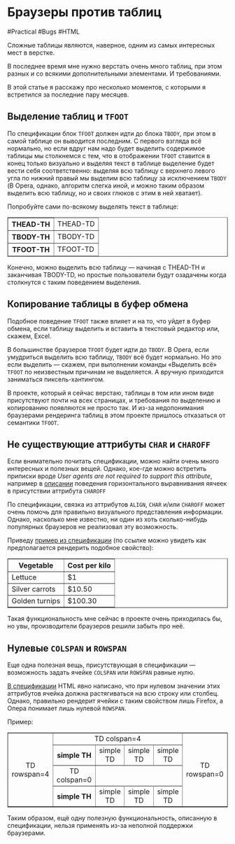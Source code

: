 # Браузеры против таблиц

#Practical #Bugs #HTML

Сложные таблицы являются, наверное, одним из самых интересных мест в верстке.

В последнее время мне нужно верстать очень много таблиц, при этом разных и со всякими дополнительными элементами. И требованиями.

В этой статье я расскажу про несколько моментов, с которыми я встретился за последние пару месяцев.

## Выделение таблиц и `TFOOT`

По спецификации блок `TFOOT` должен идти до блока `TBODY`, при этом в самой таблице он выводится последним. С первого взгляда всё нормально, но если вдруг нам надо будет выделить содержимое таблицы мы столкнемся с тем, что в отображении `TFOOT` ставится в конец только визуально и выделяя текст в таблице выделение будет вести себя соответственно: выделяя всю таблицу с верхнего левого угла по нижний правый мы выделим всю таблицу за исключением `TBODY` (В Opera, однако, алгоритм слегка иной, и можно таким образом выделить всю таблицу, но и своих глюков с этим в ней хватает).

Попробуйте сами по-всякому выделять текст в таблице:

<table border="1">
    <thead>
        <tr>
            <th>THEAD-TH</th>
            <td>THEAD-TD</td>
        </tr>
    </thead>
    <tfoot>
        <tr>
            <th>TFOOT-TH</th>
            <td>TFOOT-TD</td>
        </tr>
    </tfoot>
    <tbody>
        <tr>
            <th>TBODY-TH</th>
            <td>TBODY-TD</td>
        </tr>
    </tbody>
</table>

Конечно, можно выделить всю таблицу — начиная с THEAD-TH и заканчивая TBODY-TD, но простые пользователи будут озадачены когда столкнутся с таким поведением выделения.

## Копирование таблицы в буфер обмена

Подобное поведение `TFOOT` также влияет и на то, что уйдет в буфер обмена, если таблицу выделить и вставить в текстовый редактор или, скажем, Excel.

В большинстве браузеров `TFOOT` будет идти до `TBODY`. В Opera, если умудриться выделить всю таблицу, `TBODY` всё будет нормально. Но это если выделить — скажем, при выполнении команды «Выделить всё» `TFOOT` по неизвестным причинам не выделяется. А вручную приходится заниматься пиксель-хантингом.

В проекте, который я сейчас верстаю, таблицы в том или ином виде присутствуют почти на всех страницах, и требования по выделению и копированию появляются не просто так. И из-за недопонимания браузерами рендеринга таблиц в этом проекте пришлось отказаться от семантики `TFOOT`.

## Не существующие аттрибуты `CHAR` и `CHAROFF`

Если внимательно почитать спецификации, можно найти очень много интересных и полезных вещей. Однако, кое-где можно встретить приписки вроде _User agents are not required to support this attribute_, например в [описании](https://www.w3.org/TR/html401/struct/tables.html#adef-charoff) поведения горизонтального выравнивания яячеек в присутствии аттрибута `CHAROFF`

По спецификации, связка из аттрибутов `ALIGN`, `CHAR` и/или `CHAROFF` может очень помочь для правильно визуального представления информации. Однако, насколько мне известно, ни один из хоть сколько-нибудь популярных браузеров не реализовал эту возможность.

Приведу [пример из спецификации](https://www.w3.org/TR/html401/struct/tables.html#adef-charoff) (по ссылке можно увидеть как предполагается рендерить подобное свойство):

<table border="1">
    <colgroup>
        <col />
        <col align="char" char="." />
    </colgroup>
    <thead>
        <tr>
            <th>Vegetable</th>
            <th>Cost per kilo</th>
        </tr>
        </thead>
    <tbody>
        <tr>
            <td>Lettuce</td>
            <td>$1</td>
        </tr>
        <tr>
            <td>Silver carrots</td>
            <td>$10.50</td>
        </tr>
        <tr>
            <td>Golden turnips</td>
            <td>$100.30</td>
        </tr>
    </tbody>
</table>

Такая функциональность мне сейчас в проекте очень приходилась бы, но увы, производители браузеров решили забыть про неё.

## Нулевые `COLSPAN` и `ROWSPAN`

Еще одна полезная вещь, присутствующая в спецификации — возможность задать ячейке `COLSPAN` или `ROWSPAN` равные нулю.

[В спецификации](https://www.w3.org/TR/html401/struct/tables.html#adef-rowspan) HTML явно написано, что при нулевом значении этих аттрибутов ячейка должна растягиваться на всю строку или столбец. Однако, правильно рендерит ячейки с таким свойством лишь Firefox, а Опера понимает лишь нулевой `ROWSPAN`.

Пример:

<table border="1">
    <tbody align="center">
        <tr>
            <td rowspan="4">TD rowspan=4</td>
            <td colspan="4">TD colspan=4</td>
            <td rowspan="0">TD rowspan=0</td>
        </tr>
        <tr>
            <th>simple TH</th>
            <td>simple TD</td>
            <td>simple TD</td>
            <td>simple TD</td>
        </tr>
        <tr>
            <td colspan="0">TD colspan=0</td>
        </tr>
        <tr>
            <th>simple TH</th>
            <td>simple TD</td>
            <td>simple TD</td>
            <td>simple TD</td>
        </tr>
    </tbody>
</table>

Таким образом, ещё одну полезную функциональность, описанную в спецификации, нельзя применять из-за неполной поддержки браузерами.


